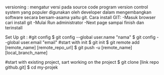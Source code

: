 versioning : mengatur versi pada source code program 
version control system yang populer digunakan oleh developer dalam mengembangkan software secara bersam-asama yaitu git. Cara install GIT: -Masuk browser cari install git -Mulai Run administrator -Next page sampai finish dan terinstall

Set Up git : 
#git config
$ git config --global user.name "nama" 
$ git config --global user.email "email" #start with init 
$ git init $ git remote add [remote_name] [remote_repo_url] 
$ git push -u [remote_name] [local_branch_name] 

#start with existing project, sart working on the project 
$ git clone [link repo github.git] 
$ cd my-projek
